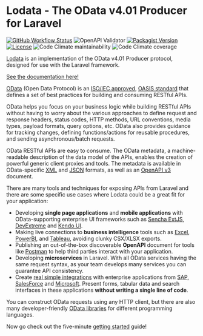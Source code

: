 # Lodata - The OData v4.01 Producer for Laravel

<a href="https://github.com/flat3/lodata/actions"><img alt="GitHub Workflow Status" src="https://img.shields.io/github/workflow/status/flat3/lodata/Tests"></a>
<img alt="OpenAPI Validator" src="https://img.shields.io/swagger/valid/3.0?specUrl=https%3A%2F%2Fraw.githubusercontent.com%2Fflat3%2Flodata%2F5.x%2Ftests%2FProtocol%2F__snapshots__%2FServiceMetadataTest__test_has_flight_metadata_document_at_document_root__4.json"/>
<a href="https://packagist.org/packages/flat3/lodata"><img alt="Packagist Version" src="https://img.shields.io/packagist/v/flat3/lodata"></a>
<a href="https://packagist.org/packages/flat3/lodata"><img src="https://img.shields.io/packagist/l/flat3/lodata" alt="License"></a>
<img alt="Code Climate maintainability" src="https://img.shields.io/codeclimate/maintainability-percentage/flat3/lodata">
<img alt="Code Climate coverage" src="https://img.shields.io/codeclimate/coverage/flat3/lodata">

[Lodata](https://lodata.io) is an implementation of the OData v4.01 Producer protocol, designed for use with the Laravel framework.

[See the documentation here!](https://lodata.io/introduction/)

[OData](https://www.odata.org) (Open Data Protocol) is an
[ISO/IEC approved](https://www.oasis-open.org/news/pr/iso-iec-jtc-1-approves-oasis-odata-standard-for-open-data-exchange),
[OASIS standard](https://www.oasis-open.org/committees/tc_home.php?wg_abbrev=odata) that defines a set of best practices for building and
consuming RESTful APIs.

OData helps you focus on your business logic while building RESTful APIs without having to worry about the various approaches to define request
and response headers, status codes, HTTP methods, URL conventions, media types, payload formats, query options, etc. OData also provides guidance
for tracking changes, defining functions/actions for reusable procedures, and sending asynchronous/batch requests.

OData RESTful APIs are easy to consume. The OData metadata, a machine-readable description of the data model of the APIs, enables the creation
of powerful generic client proxies and tools. The metadata is available in OData-specific
[XML](https://docs.oasis-open.org/odata/odata-csdl-xml/v4.01/odata-csdl-xml-v4.01.html) and
[JSON](https://docs.oasis-open.org/odata/odata-csdl-json/v4.01/odata-csdl-json-v4.01.html) formats, as well as an
[OpenAPI v3](https://swagger.io/specification/) document.

There are many tools and techniques for exposing APIs from Laravel and there are some specific use cases
where Lodata could be a great fit for your application:

- Developing **single page applications** and **mobile applications** with OData-supporting enterprise UI frameworks such as
  [Sencha ExtJS](https://docs.sencha.com/extjs/7.4.0/modern/Ext.data.proxy.Rest.html),
  [DevExtreme](https://js.devexpress.com/Documentation/Guide/Data_Binding/Specify_a_Data_Source/OData/) and
  [Kendo UI](https://docs.telerik.com/kendo-ui/framework/datasource/basic-usage).
- Making live connections to **business intelligence** tools
  such as [Excel](https://docs.microsoft.com/en-us/power-query/connectors/odatafeed),
  [PowerBI](https://docs.microsoft.com/en-us/power-bi/connect-data/desktop-connect-odata),
  and [Tableau](https://help.tableau.com/current/pro/desktop/en-us/examples_odata.htm), avoiding clunky CSX/XLSX exports.
- Publishing an out-of-the-box discoverable **OpenAPI** document for tools like
  [Postman](https://www.postman.com/product/api-client/) to help third parties interact with your application.
- Developing **microservices** in Laravel. With all OData services having the same request syntax, as your team develops
  many services you can guarantee API consistency.
- Create [real simple integrations](https://lodata.io/clients/) with enterprise applications from
  [SAP](https://help.sap.com/viewer/3f4043064eed446a895bc8ba7e61dc83/LATEST/en-US/8086d28511be408fbda1443166d350ad.html),
  [SalesForce](https://developer.salesforce.com/docs/atlas.en-us.integration_patterns_and_practices.meta/integration_patterns_and_practices/integ_pat_data_virtualization.htm)
  and [Microsoft](https://docs.microsoft.com/en-us/powerapps/maker/data-platform/virtual-entity-odata-provider-requirements).
  Present forms, tabular data and search interfaces in these applications **without writing a single line of code**.

You can construct OData requests using any HTTP client, but there are also many developer-friendly
[OData libraries](https://www.odata.org/libraries/) for different programming languages.

Now go check out the five-minute [getting started](https://lodata.io/getting-started/) guide!
